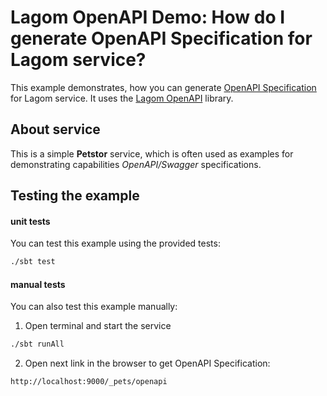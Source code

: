 # Lagom OpenAPI Demo: How do I generate OpenAPI Specification for Lagom service?

This example demonstrates, how you can generate [OpenAPI Specification](https://swagger.io/specification/) for Lagom service. It uses the [Lagom OpenAPI](https://github.com/taymyr/lagom-openapi) library.

## About service

This is a simple **Petstor** service, which is often used as examples for demonstrating capabilities _OpenAPI/Swagger_ specifications.

## Testing the example

#### unit tests

You can test this example using the provided tests:

```bash
./sbt test
```

#### manual tests

You can also test this example manually:

1. Open terminal and start the service

```bash
./sbt runAll
```

2. Open next link in the browser to get OpenAPI Specification:

```
http://localhost:9000/_pets/openapi
```
